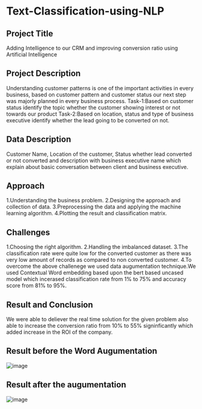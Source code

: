 # Text-Classification-using-NLP
## Project Title
Adding Intelligence to our CRM and improving conversion ratio using Artificial Intelligence
## Project Description
Understanding customer patterns is one of the important activities in
every business, based on customer pattern and customer status our next step was majorly
planned in every business process.
Task-1:Based on customer status identify the topic whether the customer showing interest
or not towards our product
Task-2:Based on location, status and type of business executive identify whether the lead
going to be converted on not.
## Data Description
Customer Name, Location of the customer, Status whether lead converted or not converted
and description with business executive name which explain about basic conversation
between client and business executive.
## Approach
1.Understanding the business problem.
2.Designing the approach and collection of data.
3.Preprocessing the data and applying the machine learning algorithm.
4.Plotting the result and classification matrix.
## Challenges
1.Choosing the right algorithm.
2.Handling the imbalanced dataset.
3.The classification rate were quite low for the converted customer as there was very low amount of records as compared to non converted customer.
4.To overcome the above challenege we used data augumentation technique.We used Contextual Word embedding based upon the bert based uncased model which incerased classification rate from 1% to 75% and accuracy score from 81% to 95%.
## Result and Conclusion
We were able to deliever the real time solution for the given problem also able to increase the conversion ratio from 10% to 55% signinficantly which added increase in the ROI of the company.
## Result before the Word Augumentation
![image](https://user-images.githubusercontent.com/99955096/157226796-d6cb9905-746b-4ce1-9ba2-8e5454e1b49d.png)
## Result after the augumentation
![image](https://user-images.githubusercontent.com/99955096/157226930-a5529c49-10d3-4c0f-a783-4e823046eaa6.png)
